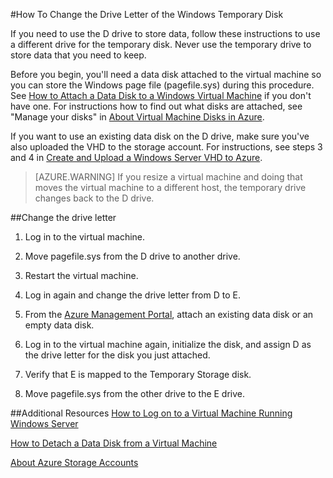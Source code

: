 <properties title="" pageTitle="How To Change the Drive Letter of the Windows Temporary Disk" description="Describes how to remap the temporary disk on a Windows VM in Azure" metaKeywords="" services="virtual-machines" solutions="" documentationCenter="" authors="KBDAzure" manager="timlt" videoId="" scriptId="" editor=""/>

<tags ms.service="virtual-machines" ms.workload="infrastructure-services" ms.tgt_pltfrm="vm-windows" ms.devlang="na" ms.topic="article" ms.date="01/15/2015" ms.author="kathydav" />

#How To Change the Drive Letter of the Windows Temporary Disk

If you need to use the D drive to store data, follow these instructions to use a different drive for the temporary disk. Never use the temporary drive to store data that you need to keep.

Before you begin, you'll need a data disk attached to the virtual machine so you can store the Windows page file (pagefile.sys) during this procedure. See [How to Attach a Data Disk to a Windows Virtual Machine] if you don't have one. For instructions how to find out what disks are attached, see "Manage your disks" in [About Virtual Machine Disks in Azure].

If you want to use an existing data disk on the D drive, make sure you've also uploaded the VHD to the storage account. For instructions, see steps 3 and 4 in [Create and Upload a Windows Server VHD to Azure].

> [AZURE.WARNING] If you resize a virtual machine and doing that moves the virtual machine to a different host, the temporary drive changes back to the D drive.

##Change the drive letter

1. Log in to the virtual machine. 

2. Move pagefile.sys from the D drive to another drive.

3. Restart the virtual machine.

4. 	Log in again and change the drive letter from D to E.

5.	From the [Azure Management Portal](http://manage.windowsazure.com), attach an existing data disk or an empty data disk.

6.	Log in to the virtual machine again, initialize the disk, and assign D as the drive letter for the disk you just attached.

7.	Verify that E is mapped to the Temporary Storage disk.

8.	Move pagefile.sys from the other drive to the E drive.

##Additional Resources
[How to Log on to a Virtual Machine Running Windows Server]

[How to Detach a Data Disk from a Virtual Machine]

[About Azure Storage Accounts]

<!--Link references-->
[How to Attach a Data Disk to a Windows Virtual Machine]: ../storage-windows-attach-disk
[About Virtual Machine Disks in Azure]: ../http://msdn.microsoft.com/en-us/library/azure/dn790303.aspx
[Create and Upload a Windows Server VHD to Azure]: ../virtual-machines-create-upload-vhd-windows-server/
[How to Log on to a Virtual Machine Running Windows Server]: ../virtual-machines-log-on-windows-server/
[How to Detach a Data Disk from a Virtual Machine]: ../storage-windows-detach-disk/
[About Azure Storage Accounts]: ../storage-whatis-account/


